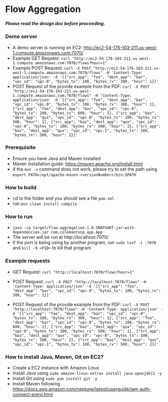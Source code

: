 # Flow Aggregation

##### Please read the design doc before proceeding.

### Demo server
- A demo server is running on EC2: http://ec2-54-176-103-211.us-west-1.compute.amazonaws.com:7070/
- Example GET Request: `curl "http://ec2-54-176-103-211.us-west-1.compute.amazonaws.com:7070/flows?hour=1"`
- Example POST Request: `curl -X POST "http://ec2-54-176-103-211.us-west-1.compute.amazonaws.com:7070/flows" -H 'Content-Type: application/json' -d '[{"src_app": "foo", "dest_app": "bar", "vpc_id": "vpc-0", "bytes_tx": 100, "bytes_rx": 300, "hour": 1}]'`
- POST Request of the provide example from the PDF: `curl -X POST "http://ec2-54-176-103-211.us-west-1.compute.amazonaws.com:7070/flows" -H 'Content-Type: application/json' -d '[{"src_app": "foo", "dest_app": "bar", "vpc_id": "vpc-0", "bytes_tx": 100, "bytes_rx": 300, "hour": 1},
{"src_app": "foo", "dest_app": "bar", "vpc_id": "vpc-0", "bytes_tx": 200, "bytes_rx": 600, "hour": 1},
{"src_app": "baz", "dest_app": "qux", "vpc_id": "vpc-0", "bytes_tx": 100, "bytes_rx": 500, "hour": 1},
{"src_app": "baz", "dest_app": "qux", "vpc_id": "vpc-0", "bytes_tx": 100, "bytes_rx": 500, "hour": 2},
{"src_app": "baz", "dest_app": "qux", "vpc_id": "vpc-1", "bytes_tx": 100, "bytes_rx": 500, "hour": 2}]'`

### Prerequisite
- Ensure you have Java and Maven installed
- Maven installation guide: https://maven.apache.org/install.html
- if the `mvn -v` command does not work, please try to set the path using `export PATH=/opt/apache-maven-<versionNumber>/bin:$PATH`
 
### How to build
- cd to the folder and you should see a file `pom.xml`
- run `mvn clean install compile`

### How to run
- `java -cp target/flow-aggregation-1.0-SNAPSHOT-jar-with-dependencies.jar com.colemantung.app.App`
- The server will be run at http://localhost:7070/
- if the port is being using by another program, run `sudo lsof -i :7070` and `kill -9 <PID>` to kill that program

### Example requests
- GET Request: `curl "http://localhost:7070/flows?hour=1"`
- POST Request: `curl -X POST "http://localhost:7070/flows" -H 'Content-Type: application/json' -d '[{"src_app": "foo", "dest_app": "bar", "vpc_id": "vpc-0", "bytes_tx": 100, "bytes_rx": 300, "hour": 1}]'`

- POST Request of the provide example from the PDF: `curl -X POST "http://localhost:7070/flows" -H 'Content-Type: application/json' -d '[{"src_app": "foo", "dest_app": "bar", "vpc_id": "vpc-0", "bytes_tx": 100, "bytes_rx": 300, "hour": 1},
{"src_app": "foo", "dest_app": "bar", "vpc_id": "vpc-0", "bytes_tx": 200, "bytes_rx": 600, "hour": 1},
{"src_app": "baz", "dest_app": "qux", "vpc_id": "vpc-0", "bytes_tx": 100, "bytes_rx": 500, "hour": 1},
{"src_app": "baz", "dest_app": "qux", "vpc_id": "vpc-0", "bytes_tx": 100, "bytes_rx": 500, "hour": 2},
{"src_app": "baz", "dest_app": "qux", "vpc_id": "vpc-1", "bytes_tx": 100, "bytes_rx": 500, "hour": 2}]'`

### How to install Java, Maven, Git on EC2?
- Create a EC2 instance with Amazon Linux
- Install Java using `sudo amazon-linux-extras install java-openjdk11 -y`
- Install Git using `sudo yum install git -y`
- Install Maven following https://docs.aws.amazon.com/neptune/latest/userguide/iam-auth-connect-prerq.html
